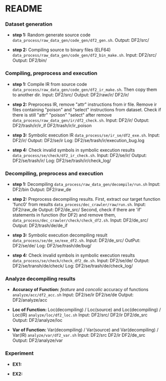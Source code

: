 # README

### Dataset generation

- **step 1:** Random generate source code `data_process/raw_data_gen/code_gen/df2_gen.sh`. Output: DF2/src/

- **step 2:** Compiling source to binary files (ELF64) `data_process/raw_data_gen/code_gen/df2_bin_make.sh`. Input: DF2/src/ Output: DF2/bin/

### Compiling, preprocess and execution

- **step 1:** Compile IR from source code ` data_process/raw_data_gen/code_gen/df2_ir_make.sh`. Then copy them to another dir. Input: DF2/src/ Output: DF2/raw/ir/ DF2/ir/

- **step 2:** Preprocess IR, remove "attr" instructions from ir file. Remove ir files containing "poison" and "select" instructions from dataset. Check if there is still "attr" "poison" "select" after remove `data_process/raw_data_gen/ir/df2_check.sh`. Input: DF2/ir/ Output: DF2/trash/ir/ir_if DF2/trash/ir/ir_poison

- **step 3:** Symbolic execution IR `data_process/se/ir_se/df2_exe.sh`. Input: DF2/ir/ Output: DF2/se/ir Log: DF2/se/trash/ir/execution_bug.log

- **step 4:** Check invalid symbols in symbolic execution results `data_process/se/check/df2_ir_check.sh`. Input: DF2/se/ir/ Output: DF2/se/trash/ir/ Log: DF2/se/trash/ir/check_log/

### Decompiling, preprocess and execution

- **step 1:** Decompiling `data_process/raw_data_gen/decompile/run.sh` Input: DF2/bin Output: DF2/raw_de

- **step 2:** Preprocess decompiling results. First, extract our target function 'func0' from results `data_process/dec_crawler/raw/run.sh`. Input: DF2/raw_de Output: DF2/de_src/ Second, check if there are 'if' statements in function (for DF2) and remove them, `data_process/dec_crawler/check/check_df2.sh`. Input: DF2/de_src/ Output: DF2/trash/de/de_if

- **step 3:** Symbolic execution decompiling result `data_process/se/de_se/exe_df2.sh`. Input: DF2/de_src/ OutPut: DF2/se/de/ Log: DF2/se/trash/de/bug/

- **step 4:** Check invalid symbols in symbolic execution results `data_process/se/check/check_df2_de.sh`. Input: DF2/se/de/ Output: DF2/se/transh/de/check/ Log: DF2/se/trash/de/check_log/

### Analyze decompiling results

- **Accuracy of Function:** *feature* and *concolic* accuracy of functions `analyze/acc/df2_acc.sh` Input: DF2/se/ir DF2/se/de Output: DF2/analyze/acc

- **Loc of Function:** Loc(decompiling) / Loc(source) and Loc(decompiling) / Loc(IR) `analyze/loc/df2_loc.sh` Input: DF2/src/ DF2/ir DF2/de_src Output: DF2/analyze/loc

- **Var of Function:** Var(decompiling) / Var(source) and Var(decompiling) / Var(IR) `analyze/var/df2_var.sh` Input: DF2/src DF2/ir DF2/de_src Output: DF2/analyze/var

### Experiment

- **EX1:**

- **EX2:**

